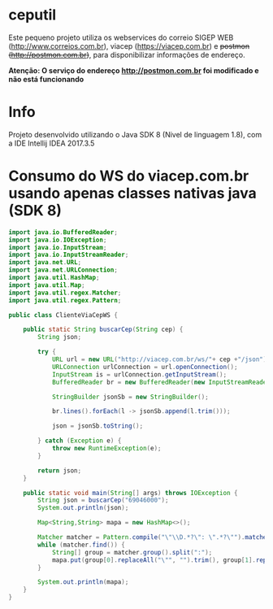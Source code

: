 # ceputil

Este pequeno projeto utiliza os webservices do correio SIGEP WEB (http://www.correios.com.br), viacep (https://viacep.com.br) e ~~postmon (http://postmon.com.br)~~, para disponibilizar informações de endereço.

**Atenção: O serviço do endereço http://postmon.com.br foi modificado e não está funcionando**

# Info

Projeto desenvolvido utilizando o Java SDK 8 (Nivel de linguagem 1.8), com a IDE Intellij IDEA 2017.3.5

# Consumo do WS do viacep.com.br usando apenas classes nativas java (SDK 8)

``` java
import java.io.BufferedReader;
import java.io.IOException;
import java.io.InputStream;
import java.io.InputStreamReader;
import java.net.URL;
import java.net.URLConnection;
import java.util.HashMap;
import java.util.Map;
import java.util.regex.Matcher;
import java.util.regex.Pattern;

public class ClienteViaCepWS {

    public static String buscarCep(String cep) {
        String json;

        try {
            URL url = new URL("http://viacep.com.br/ws/"+ cep +"/json");
            URLConnection urlConnection = url.openConnection();
            InputStream is = urlConnection.getInputStream();
            BufferedReader br = new BufferedReader(new InputStreamReader(is));

            StringBuilder jsonSb = new StringBuilder();

            br.lines().forEach(l -> jsonSb.append(l.trim()));

            json = jsonSb.toString();

        } catch (Exception e) {
            throw new RuntimeException(e);
        }

        return json;
    }

    public static void main(String[] args) throws IOException {
        String json = buscarCep("69046000");
        System.out.println(json);

        Map<String,String> mapa = new HashMap<>();

        Matcher matcher = Pattern.compile("\"\\D.*?\": \".*?\"").matcher(json);
        while (matcher.find()) {
            String[] group = matcher.group().split(":");
            mapa.put(group[0].replaceAll("\"", "").trim(), group[1].replaceAll("\"", "").trim());
        }

        System.out.println(mapa);
    }
}
```
